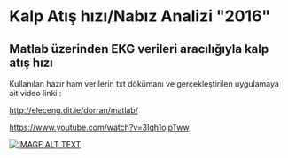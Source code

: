 # Kalp Atış hızı/Nabız Analizi "2016"

## Matlab üzerinden EKG verileri aracılığıyla kalp atış hızı 


Kullanılan hazır ham verilerin txt dökümanı ve gerçekleştirilen uygulamaya ait video linki :

http://eleceng.dit.ie/dorran/matlab/

https://www.youtube.com/watch?v=3Iqh1ojpTww


[![IMAGE ALT TEXT](http://img.youtube.com/vi/YOUTUBE_VIDEO_ID_HERE/0.jpg)](http://www.youtube.com/watch?v=YOUTUBE_VIDEO_ID_HERE "Video Title")

